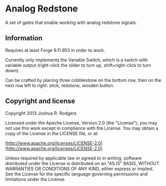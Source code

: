 # Analog Redstone
A set of gates that enable working with analog redstone signals.

## Information
Requires at least Forge 9.11.953 in order to work.

Currently only implements the Variable Switch, which is a switch with variable output (right-click the slider to turn up, shift+right-click to turn down).

Can be crafted by placing three cobblestone on the bottom row, then on the next row left to right: stick, redstone, wooden button.

## Copyright and license

Copyright 2013 Joshua R. Rodgers

Licensed under the Apache License, Version 2.0 (the "License");
you may not use this work except in compliance with the License.
You may obtain a copy of the License in the LICENSE file, or at:

  [http://www.apache.org/licenses/LICENSE-2.0](http://www.apache.org/licenses/LICENSE-2.0)

Unless required by applicable law or agreed to in writing, software
distributed under the License is distributed on an "AS IS" BASIS,
WITHOUT WARRANTIES OR CONDITIONS OF ANY KIND, either express or implied.
See the License for the specific language governing permissions and
limitations under the License.